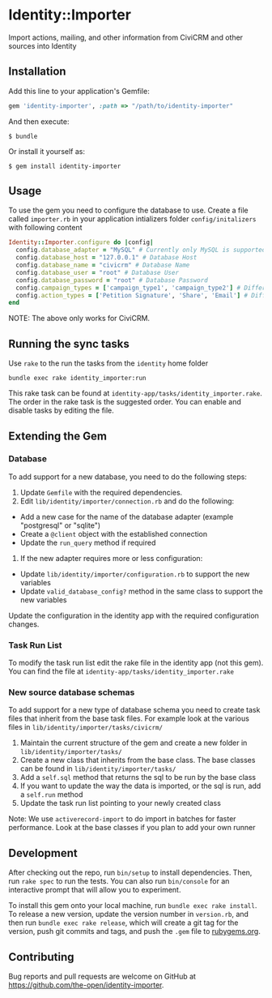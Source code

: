 # Identity::Importer

Import actions, mailing, and other information from CiviCRM and other sources into Identity

## Installation

Add this line to your application's Gemfile:

```ruby
gem 'identity-importer', :path => "/path/to/identity-importer"
```

And then execute:

    $ bundle

Or install it yourself as:

    $ gem install identity-importer

## Usage

To use the gem you need to configure the database to use. Create a file called `importer.rb` in your application intializers folder `config/initalizers` with following content

```ruby
Identity::Importer.configure do |config|
  config.database_adapter = "MySQL" # Currently only MySQL is supported, case insensitive
  config.database_host = "127.0.0.1" # Database Host
  config.database_name = "civicrm" # Database Name
  config.database_user = "root" # Database User
  config.database_password = "root" # Database Password
  config.campaign_types = ['campaign_type1', 'campaign_type2'] # Different Campaign Types
  config.action_types = ['Petition Signature', 'Share', 'Email'] # Different Action Types
end
```

NOTE: The above only works for CiviCRM.

## Running the sync tasks

Use `rake` to the run the tasks from the `identity` home folder

```
bundle exec rake identity_importer:run
```

This rake task can be found at `identity-app/tasks/identity_importer.rake`. The order in the rake task is the suggested order. You can enable and disable tasks by editing the file.

## Extending the Gem

### Database
To add support for a new database, you need to do the following steps:

1. Update `Gemfile` with the required dependencies.
1. Edit `lib/identity/importer/connection.rb` and do the following:
  * Add a new case for the name of the database adapter (example "postgresql" or "sqlite")
  * Create a `@client` object with the established connection
  * Update the `run_query` method if required
1. If the new adapter requires more or less configuration:
  * Update `lib/identity/importer/configuration.rb` to support the new variables
  * Update `valid_database_config?` method in the same class to support the new variables

Update the configuration in the identity app with the required configuration changes.

### Task Run List

To modify the task run list edit the rake file in the identity app (not this gem). You can find the file at `identity-app/tasks/identity_importer.rake`

### New source database schemas

To add support for a new type of database schema you need to create task files that inherit from the base task files. For example look at the various files in `lib/identity/importer/tasks/civicrm/`

1. Maintain the current structure of the gem and create a new folder in `lib/identity/importer/tasks/`
1. Create a new class that inherits from the base class. The base classes can be found in `lib/identity/importer/tasks/`
1. Add a `self.sql` method that returns the sql to be run by the base class
1. If you want to update the way the data is imported, or the sql is run, add a `self.run` method 
1. Update the task run list pointing to your newly created class

Note: We use `activerecord-import` to do import in batches for faster performance. Look at the base classes if you plan to add your own runner

## Development

After checking out the repo, run `bin/setup` to install dependencies. Then, run `rake spec` to run the tests. You can also run `bin/console` for an interactive prompt that will allow you to experiment.

To install this gem onto your local machine, run `bundle exec rake install`. To release a new version, update the version number in `version.rb`, and then run `bundle exec rake release`, which will create a git tag for the version, push git commits and tags, and push the `.gem` file to [rubygems.org](https://rubygems.org).

## Contributing

Bug reports and pull requests are welcome on GitHub at https://github.com/the-open/identity-importer.
